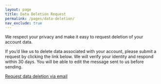 ```yaml
---
layout: page
title: Data Deletion Request
permalink: /pages/data-deletion/
nav_exclude: true
---
```


We respect your privacy and make it easy to request deletion of your account data.

If you’d like us to delete data associated with your account, please submit a request by clicking the link below. We will verify your identity and respond within 30 days. You will be able to edit the message sent to us before sending. 

<a href="mailto:support@ohanasports.net?subject=Data%20Deletion%20Request&body=Please%20delete%20my%20account%20data.%0A%0AEmail%20used%20for%20account:%20__________%0AApprox.%20date%20of%20account%20creation:%20__________%0AAdditional%20details%20(optional):%20__________">Request data deletion via email</a>

